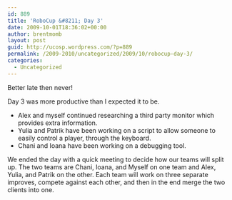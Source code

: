 ```yaml
---
id: 889
title: 'RoboCup &#8211; Day 3'
date: 2009-10-01T18:36:02+00:00
author: brentmomb
layout: post
guid: http://ucosp.wordpress.com/?p=889
permalink: /2009-2010/uncategorized/2009/10/robocup-day-3/
categories:
  - Uncategorized
---
```

Better late then never!

Day 3 was more productive than I expected it to be.

  * Alex and myself continued researching a third party monitor which provides extra information.
  * Yulia and Patrik have been working on a script to allow someone to easily control a player, through the keyboard.
  * Chani and Ioana have been working on a debugging tool.

We ended the day with a quick meeting to decide how our teams will split up. The two teams are Chani, Ioana, and Myself on one team and Alex, Yulia, and Patrik on the other. Each team will work on three separate improves, compete against each other, and then in the end merge the two clients into one.